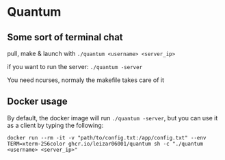 # Quantum

## Some sort of terminal chat

pull, make & launch with `./quantum <username> <server_ip>`

if you want to run the server: `./quantum -server`

You need ncurses, normaly the makefile takes care of it

## Docker usage

By default, the docker image will run `./quantum -server`, 
but you can use it as a client by typing the following:
```
docker run --rm -it -v "path/to/config.txt:/app/config.txt" --env TERM=xterm-256color ghcr.io/leizar06001/quantum sh -c "./quantum <username> <server_ip>"
```
